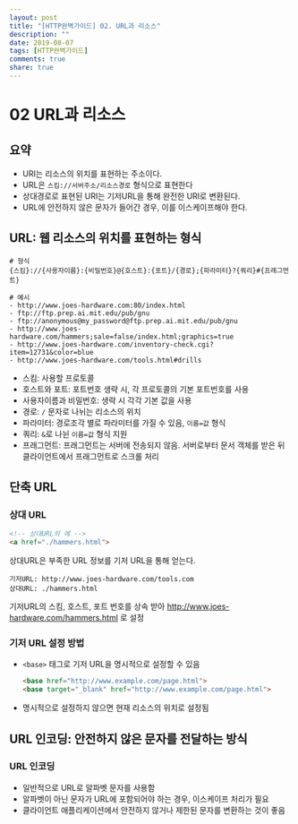 ```yaml
---
layout: post
title: "[HTTP완벽가이드] 02. URL과 리소스"
description: ""
date: 2019-08-07
tags: [HTTP완벽가이드]
comments: true
share: true
---
```


# 02 URL과 리소스

## 요약
- URI는 리소스의 위치를 표현하는 주소이다.
- URL은 `스킴://서버주소/리소스경로` 형식으로 표현한다
- 상대경로로 표현된 URI는 기저URL을 통해 완전한 URI로 변환된다.
- URL에 안전하지 않은 문자가 들어간 경우, 이를 이스케이프해야 한다.

## URL: 웹 리소스의 위치를 표현하는 형식

```
# 형식
{스킴}://{사용자이름}:{비밀번호}@{호스트}:{포트}/{경로};{파라미터}?{쿼리}#{프래그먼트}

# 예시
- http://www.joes-hardware.com:80/index.html
- ftp://ftp.prep.ai.mit.edu/pub/gnu
- ftp://anonymous@my_password@ftp.prep.ai.mit.edu/pub/gnu
- http://www.joes-hardware.com/hammers;sale=false/index.html;graphics=true
- http://www.joes-hardware.com/inventory-check.cgi?item=12731&color=blue
- http://www.joes-hardware.com/tools.html#drills
```

- 스킴: 사용할 프로토콜
- 호스트와 포트: 포트번호 생략 시, 각 프로토콜의 기본 포트번호를 사용
- 사용자이름과 비밀번호: 생략 시 각각 기본 값을 사용
- 경로: `/` 문자로 나뉘는 리소스의 위치
- 파라미터: 경로조각 별로 파라미터를 가질 수 있음, `이름=값` 형식
- 쿼리: `&`로 나뉜 `이름=값` 형식 지원
- 프래그먼트: 프래그먼트는 서버에 전송되지 않음. 서버로부터 문서 객체를 받은 뒤 클라이언트에서 프래그먼트로 스크롤 처리


## 단축 URL

### 상대 URL 
```html
<!-- 상대URL의 예 -->
<a href="./hammers.html">
```

상대URL은 부족한 URL 정보를 기저 URL을 통해 얻는다.

```
기저URL: http://www.joes-hardware.com/tools.com
상대URL: ./hammers.html
```
기저URL의 스킴, 호스트, 포트 번호를 상속 받아 http://www.joes-hardware.com/hammers.html 로 설정

### 기저 URL 설정 방법

- `<base>` 태그로 기저 URL을 명시적으로 설정할 수 있음
  ```html
  <base href="http://www.example.com/page.html">
  <base target="_blank" href="http://www.example.com/page.html">
  ```
- 명시적으로 설정하지 않으면 현재 리소스의 위치로 설정됨

## URL 인코딩: 안전하지 않은 문자를 전달하는 방식

### URL 인코딩
- 일반적으로 URL로 알파벳 문자를 사용함
- 알파벳이 아닌 문자가 URL에 포함되어야 하는 경우, 이스케이프 처리가 필요
- 클라이언트 애플리케이션에서 안전하지 않거나 제한된 문자를 변환하는 것이 좋음


